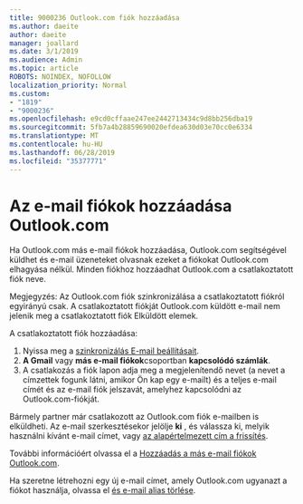 ```yaml
---
title: 9000236 Outlook.com fiók hozzáadása
ms.author: daeite
author: daeite
manager: joallard
ms.date: 3/1/2019
ms.audience: Admin
ms.topic: article
ROBOTS: NOINDEX, NOFOLLOW
localization_priority: Normal
ms.custom:
- "1819"
- "9000236"
ms.openlocfilehash: e9cd0cffaae247ee2442713434c9d8bb256dba19
ms.sourcegitcommit: 5fb7a4b28859690020efdea630d03e70cc0e6334
ms.translationtype: MT
ms.contentlocale: hu-HU
ms.lasthandoff: 06/28/2019
ms.locfileid: "35377771"
---
```

# <a name="add-your-other-email-accounts-to-outlookcom"></a>Az e-mail fiókok hozzáadása Outlook.com

Ha Outlook.com más e-mail fiókok hozzáadása, Outlook.com segítségével küldhet és e-mail üzeneteket olvasnak ezeket a fiókokat Outlook.com elhagyása nélkül. Minden fiókhoz hozzáadhat Outlook.com a csatlakoztatott fiók neve.

Megjegyzés: Az Outlook.com fiók szinkronizálása a csatlakoztatott fiókról egyirányú csak. A csatlakoztatott fiókját Outlook.com küldött e-mail nem jelenik meg a csatlakoztatott fiók Elküldött elemek.

A csatlakoztatott fiók hozzáadása:

1. Nyissa meg a [szinkronizálás E-mail beállításait](https://go.microsoft.com/fwlink/?linkid=875264).
2. **A Gmail** vagy **más e-mail fiókok**csoportban **kapcsolódó számlák**.
3. A csatlakozás a fiók lapon adja meg a megjelenítendő nevet (a nevet a címzettek fogunk látni, amikor Ön kap egy e-mailt) és a teljes e-mail címét és az e-mail fiók jelszavát, amelyhez kapcsolódni az Outlook.com-fiókját.

Bármely partner már csatlakozott az Outlook.com fiók e-mailben is elküldheti. Az e-mail szerkesztésekor jelölje **ki** , és válassza ki, melyik használni kívánt e-mail címet, vagy [az alapértelmezett cím a frissítés](https://go.microsoft.com/fwlink/?linkid=875264).

További információért olvassa el a [Hozzáadás a más e-mail fiókok Outlook.com](https://support.office.com/article/c5224df4-5885-4e79-91ba-523aa743f0ba).

Ha szeretne létrehozni egy új e-mail címet, amely Outlook.com ugyanazt a fiókot használja, olvassa el [és e-mail alias törlése](https://support.office.com/article/459b1989-356d-40fa-a689-8f285b13f1f2).